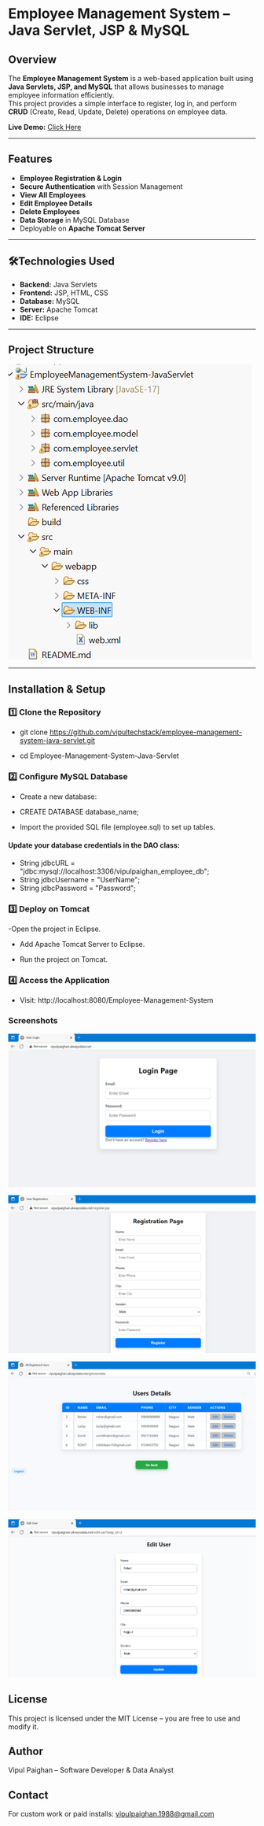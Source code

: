 # Employee Management System – Java Servlet, JSP & MySQL

## Overview
The **Employee Management System** is a web-based application built using **Java Servlets, JSP, and MySQL** that allows businesses to manage employee information efficiently.  
This project provides a simple interface to register, log in, and perform **CRUD** (Create, Read, Update, Delete) operations on employee data.

**Live Demo:** [Click Here](http://vipulpaighan.alwaysdata.net/)

---

##  Features
- **Employee Registration & Login**
- **Secure Authentication** with Session Management
- **View All Employees**
- **Edit Employee Details**
- **Delete Employees**
- **Data Storage** in MySQL Database
- Deployable on **Apache Tomcat Server**

---

## 🛠Technologies Used
- **Backend:** Java Servlets  
- **Frontend:** JSP, HTML, CSS  
- **Database:** MySQL  
- **Server:** Apache Tomcat  
- **IDE:** Eclipse  

---

## Project Structure
![Project Structure](screenshots/Structure.png)

---

## Installation & Setup

### 1️⃣ Clone the Repository

- git clone https://github.com/vipultechstack/employee-management-system-java-servlet.git

- cd Employee-Management-System-Java-Servlet


### 2️⃣ Configure MySQL Database
- Create a new database:

- CREATE DATABASE database_name;

- Import the provided SQL file (employee.sql) to set up tables.

#### Update your database credentials in the DAO class:

- String jdbcURL = "jdbc:mysql://localhost:3306/vipulpaighan_employee_db";
- String jdbcUsername = "UserName";
- String jdbcPassword = "Password";

### 3️⃣ Deploy on Tomcat
-Open the project in Eclipse.

- Add Apache Tomcat Server to Eclipse.

- Run the project on Tomcat.

### 4️⃣ Access the Application
- Visit: http://localhost:8080/Employee-Management-System

### Screenshots

![Login Page](screenshots/Login.png)

![Register Page](screenshots/Register.png)

![User Details Page](screenshots/Detail.png)

![Edit User Page](screenshots/Edit.png)


## License
This project is licensed under the MIT License – you are free to use and modify it.

## Author
Vipul Paighan – Software Developer & Data Analyst

## Contact
For custom work or paid installs: vipulpaighan.1988@gmail.com
